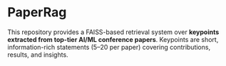 # PaperRag
This repository provides a FAISS-based retrieval system over **keypoints extracted from top-tier AI/ML conference papers**.   Keypoints are short, information-rich statements (5–20 per paper) covering contributions, results, and insights.  
